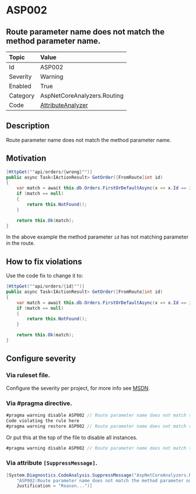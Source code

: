 # ASP002
## Route parameter name does not match the method parameter name.

| Topic    | Value
| :--      | :--
| Id       | ASP002
| Severity | Warning
| Enabled  | True
| Category | AspNetCoreAnalyzers.Routing
| Code     | [AttributeAnalyzer](https://github.com/DotNetAnalyzers/AspNetCoreAnalyzers/blob/master/AspNetCoreAnalyzers/Analyzers/AttributeAnalyzer.cs)

## Description

Route parameter name does not match the method parameter name.

## Motivation

```cs
[HttpGet(""api/orders/{wrong}"")]
public async Task<IActionResult> GetOrder([FromRoute]int id)
{
    var match = await this.db.Orders.FirstOrDefaultAsync(x => x.Id == id);
    if (match == null)
    {
        return this.NotFound();
    }

    return this.Ok(match);
}
```

In the above example the method parameter `id` has not matching parameter in the route.

## How to fix violations

Use the code fix to change it to:

```cs
[HttpGet(""api/orders/{id}"")]
public async Task<IActionResult> GetOrder([FromRoute]int id)
{
    var match = await this.db.Orders.FirstOrDefaultAsync(x => x.Id == id);
    if (match == null)
    {
        return this.NotFound();
    }

    return this.Ok(match);
}
```

<!-- start generated config severity -->
## Configure severity

### Via ruleset file.

Configure the severity per project, for more info see [MSDN](https://msdn.microsoft.com/en-us/library/dd264949.aspx).

### Via #pragma directive.
```C#
#pragma warning disable ASP002 // Route parameter name does not match the method parameter name.
Code violating the rule here
#pragma warning restore ASP002 // Route parameter name does not match the method parameter name.
```

Or put this at the top of the file to disable all instances.
```C#
#pragma warning disable ASP002 // Route parameter name does not match the method parameter name.
```

### Via attribute `[SuppressMessage]`.

```C#
[System.Diagnostics.CodeAnalysis.SuppressMessage("AspNetCoreAnalyzers.Routing", 
    "ASP002:Route parameter name does not match the method parameter name.", 
    Justification = "Reason...")]
```
<!-- end generated config severity -->